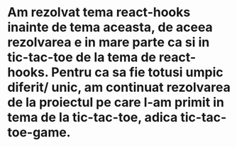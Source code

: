 # Am rezolvat tema react-hooks inainte de tema aceasta, de aceea rezolvarea e in mare parte ca si in tic-tac-toe de la tema de react-hooks. Pentru ca sa fie totusi umpic diferit/ unic, am continuat rezolvarea de la proiectul pe care l-am primit in tema de la tic-tac-toe, adica tic-tac-toe-game.